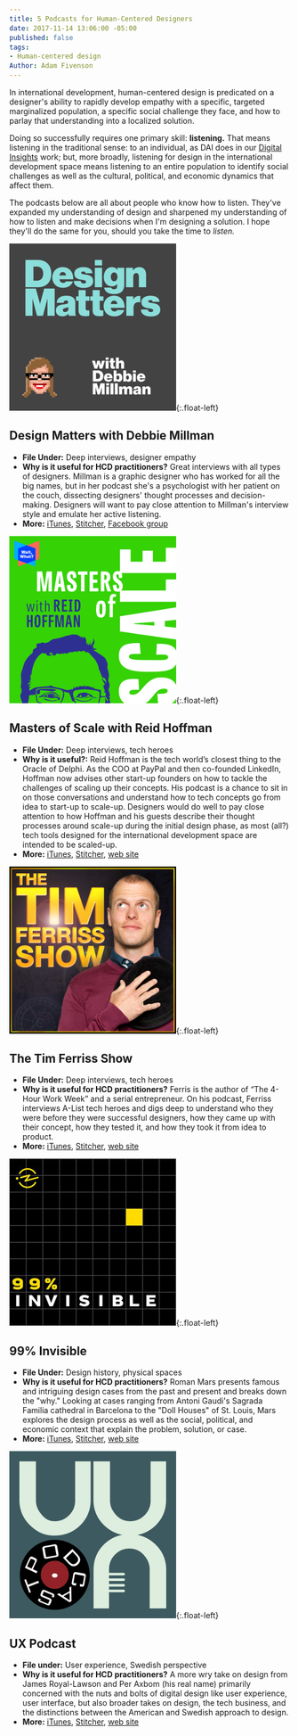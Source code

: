 ```yaml
---
title: 5 Podcasts for Human-Centered Designers
date: 2017-11-14 13:06:00 -05:00
published: false
tags:
- Human-centered design
Author: Adam Fivenson
---
```


In international development, human-centered design is predicated on a designer's ability to rapidly develop empathy with a specific, targeted marginalized population, a specific social challenge they face, and how to parlay that understanding into a localized solution. 

Doing so successfully requires one primary skill: **listening.** That means listening in the traditional sense: to an individual, as DAI does in our [Digital Insights](https://dai-global-digital.com/rwanda-digital-insights.html) work; but, more broadly, listening for design in the international development space means listening to an entire population to identify social challenges as well as the cultural, political, and economic dynamics that affect them. 

The podcasts below are all about people who know how to listen. They've expanded my understanding of design and sharpened my understanding of how to listen and make decisions when I'm designing a solution. I hope they'll do the same for you, should you take the time to *listen.*
 
![DesignMatters.jpg](/uploads/DesignMatters.jpg){:.float-left}
## Design Matters with Debbie Millman
* **File Under:** Deep interviews, designer empathy
* **Why is it useful for HCD practitioners?** Great interviews with all types of designers. Millman is a graphic designer who has worked for all the big names, but in her podcast she's a psychologist with her patient on the couch, dissecting designers' thought processes and decision-making. Designers will want to pay close attention to Millman's interview style and emulate her active listening. 
* **More:** [iTunes](https://itunes.apple.com/us/podcast/design-matters-with-debbie-millman/id328074695?mt=2), [Stitcher](https://www.stitcher.com/podcast/design-matters-with-debbie-millman-20092011/design-matters-with-debbie-millman-20092013), [Facebook group](https://www.facebook.com/DesignMattersPodcast/)

<!--more-->

![Masters.jpeg](/uploads/Masters.jpeg){:.float-left}
## Masters of Scale with Reid Hoffman
* **File Under:** Deep interviews, tech heroes
* **Why is it useful?:** Reid Hoffman is the tech world’s closest thing to the Oracle of Delphi. As the COO at PayPal and then co-founded LinkedIn, Hoffman now advises other start-up founders on how to tackle the challenges of scaling up their concepts. His podcast is a chance to sit in on those conversations and understand how to tech concepts go from idea to start-up to scale-up. Designers would do well to pay close attention to how Hoffman and his guests describe their thought processes around scale-up during the initial design phase, as most (all?) tech tools designed for the international development space are intended to be scaled-up. 
* **More:** [iTunes](https://itunes.apple.com/us/podcast/masters-of-scale-with-reid-hoffman/id1227971746?mt=2), [Stitcher](https://www.stitcher.com/podcast/stitcher/masters-of-scale), [web site](https://mastersofscale.com/)

![Ferriss.jpeg](/uploads/Ferriss.jpeg){:.float-left}
## The Tim Ferriss Show
* **File Under:** Deep interviews, tech heroes
* **Why is it useful for HCD practitioners?** Ferris is the author of “The 4-Hour Work Week” and a serial entrepreneur. On his podcast, Ferriss interviews A-List tech heroes and digs deep to understand who they were before they were successful designers, how they came up with their concept, how they tested it, and how they took it from idea to product. 
* **More:** [iTunes](https://tim.blog/podcast/), [Stitcher](https://www.stitcher.com/podcast/tim-ferriss-show/the-tim-ferriss-show), [web site](https://tim.blog/podcast/)
 
![99invis.jpg](/uploads/99invis.jpg){:.float-left}
## 99% Invisible
* **File Under:** Design history, physical spaces
* **Why is it useful for HCD practitioners?** Roman Mars presents famous 
and intriguing design cases from the past and present and breaks down the "why." Looking at cases ranging from Antoni Gaudi's Sagrada Familia cathedral in Barcelona to the "Doll Houses" of St. Louis, Mars explores the design process as well as the social, political, and economic context that explain the problem, solution, or case. 
* **More:** [iTunes](https://itunes.apple.com/us/podcast/99-invisible/id394775318?mt=2), [Stitcher](https://www.stitcher.com/podcast/prx/99-invisible), [web site](https://99percentinvisible.org/)

![UX.jpg](/uploads/UX.jpg){:.float-left}
## UX Podcast
* **File under:** User experience, Swedish perspective
* **Why is it useful for HCD practitioners?** A more wry take on design from James Royal-Lawson and Per Axbom (his real name) primarily concerned with the nuts and bolts of digital design like user experience, user interface, but also broader takes on design, the tech business, and the distinctions between the American and Swedish approach to design. 
* **More:** [iTunes](https://itunes.apple.com/us/podcast/ux-podcast/id438896324?mt=2), [Stitcher](https://www.stitcher.com/podcast/ux-podcast), [web site](https://uxpodcast.com/)